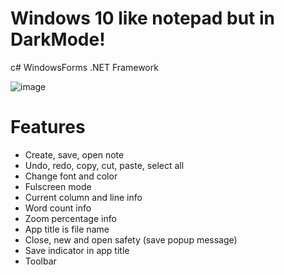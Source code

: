 # Windows 10 like notepad but in DarkMode!
c# WindowsForms .NET Framework

![image](https://user-images.githubusercontent.com/77048269/149556383-e66b7ca4-3c58-49da-a102-a1e018d79fe6.png)


# Features

- Create, save, open note
- Undo, redo, copy, cut, paste, select all
- Change font and color
- Fulscreen mode
- Current column and line info
- Word count info
- Zoom percentage info
- App title is file name
- Close, new and open safety (save popup message)
- Save indicator in app title
- Toolbar
